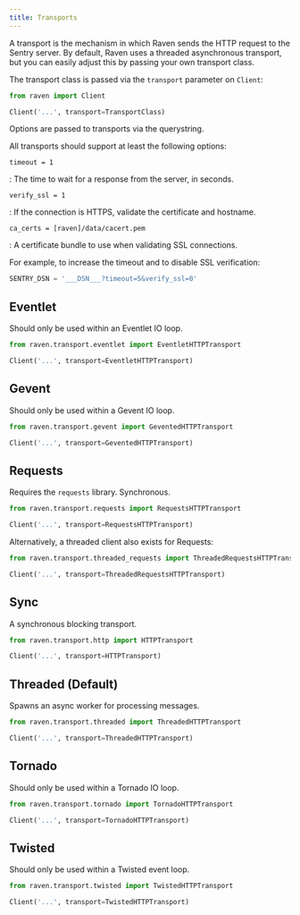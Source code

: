 ```yaml
---
title: Transports
---
```


A transport is the mechanism in which Raven sends the HTTP request to the Sentry server. By default, Raven uses a threaded asynchronous transport, but you can easily adjust this by passing your own transport class.

The transport class is passed via the `transport` parameter on `Client`:

```python
from raven import Client

Client('...', transport=TransportClass)
```

Options are passed to transports via the querystring.

All transports should support at least the following options:

`timeout = 1`

: The time to wait for a response from the server, in seconds.

`verify_ssl = 1`

: If the connection is HTTPS, validate the certificate and hostname.

`ca_certs = [raven]/data/cacert.pem`

: A certificate bundle to use when validating SSL connections.

For example, to increase the timeout and to disable SSL verification:

```python
SENTRY_DSN = '___DSN___?timeout=5&verify_ssl=0'
```

## Eventlet

Should only be used within an Eventlet IO loop.

```python
from raven.transport.eventlet import EventletHTTPTransport

Client('...', transport=EventletHTTPTransport)
```

## Gevent

Should only be used within a Gevent IO loop.

```python
from raven.transport.gevent import GeventedHTTPTransport

Client('...', transport=GeventedHTTPTransport)
```

## Requests

Requires the `requests` library. Synchronous.

```python
from raven.transport.requests import RequestsHTTPTransport

Client('...', transport=RequestsHTTPTransport)
```

Alternatively, a threaded client also exists for Requests:

```python
from raven.transport.threaded_requests import ThreadedRequestsHTTPTransport

Client('...', transport=ThreadedRequestsHTTPTransport)
```

## Sync

A synchronous blocking transport.

```python
from raven.transport.http import HTTPTransport

Client('...', transport=HTTPTransport)
```

## Threaded (Default)

Spawns an async worker for processing messages.

```python
from raven.transport.threaded import ThreadedHTTPTransport

Client('...', transport=ThreadedHTTPTransport)
```

## Tornado

Should only be used within a Tornado IO loop.

```python
from raven.transport.tornado import TornadoHTTPTransport

Client('...', transport=TornadoHTTPTransport)
```

## Twisted

Should only be used within a Twisted event loop.

```python
from raven.transport.twisted import TwistedHTTPTransport

Client('...', transport=TwistedHTTPTransport)
```
